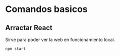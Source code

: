 # Comandos basicos
## Arractar React
Sirve para poder ver la web en funcionamiento local.
```shell
npm start
```